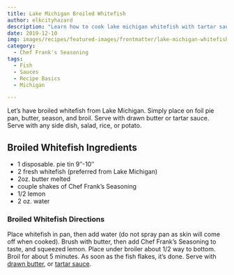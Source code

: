 ```yaml
---
title: Lake Michigan Broiled Whitefish
author: elkcityhazard
description: "Learn how to cook lake michigan whitefish with tartar sauce recipe. This is a great main dish for any occasion. It's easy to make and will impress your family and guests."
date: 2019-12-10
img: images/recipes/featured-images/frontmatter/lake-michigan-whitefish-tartar-sauce.jpg
category: 
  - Chef Frank's Seasoning
tags:
  - Fish
  - Sauces
  - Recipe Basics
  - Michigan

---
```

Let&#8217;s have broiled whitefish from Lake Michigan. Simply place on foil pie pan, butter, season, and broil. Serve with drawn butter or tartar sauce. Serve with any side dish, salad, rice, or potato.

## Broiled Whitefish Ingredients

  * 1 disposable. pie tin 9&#8243;-10&#8243;
  * 2 fresh whitefish (preferred from Lake Michigan)
  * 2oz. butter melted
  * couple shakes of Chef Frank&#8217;s Seasoning
  * 1/2 lemon
  * 2 oz. water

### Broiled Whitefish Directions

Place whitefish in pan, then add water (do not spray pan as skin will come off when cooked). Brush with butter, then add Chef Frank&#8217;s Seasoning to taste, and squeezed lemon. Place under broiler about 1/2 way to bottom. Broil for about 5 minutes. As soon as the fish flakes, it&#8217;s done. Serve with [drawn butter][1], or [tartar sauce][2].

 [1]: /wordpress/appetizers/easy-drawn-butter-clarified-butter-recipe/
 [2]: /wordpress/chef-franks-seasoning-recipes/tartar-sauce-for-fish/